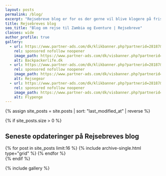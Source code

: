 ```yaml
---
layout: posts
permalink: /blog/
excerpt: "Rejsebreve blog er for os der gerne vil blive klogere på frisbeesporten, discgolf og ultimate."
title: Rejsebreves blog
seo_title: "Blog om rejse til Zambia og Eventure | Rejsebreve"
classes: wide
author_profile: true
gallery:
  - url: https://www.partner-ads.com/dk/klikbanner.php?partnerid=28187&bannerid=65735
    rel: sponsored nofollow noopener
    image_path: https://www.partner-ads.com/dk/visbanner.php?partnerid=28187&bannerid=65735
    alt: Backpackerlife.dk
  - url: https://www.partner-ads.com/dk/klikbanner.php?partnerid=28187&bannerid=45001
    rel: sponsored nofollow noopener
    image_path: https://www.partner-ads.com/dk/visbanner.php?partnerid=28187&bannerid=45001
    alt: Rejsegear
  - url: https://www.partner-ads.com/dk/klikbanner.php?partnerid=28187&bannerid=57101
    rel: sponsored nofollow noopener
    image_path: https://www.partner-ads.com/dk/visbanner.php?partnerid=28187&bannerid=57101
    alt: Flypenge
---
```


{% assign site_posts = site.posts | sort: "last_modified_at" | reverse %}

{% if site_posts.size > 0 %}
<h2>Seneste opdateringer på Rejsebreves blog</h2>
<div class="feature__wrapper">
  {% for post in site_posts limit:16 %}
    {% include archive-single.html type="grid" %}
  {% endfor %}
</div>
{% endif %}

{% include gallery %}